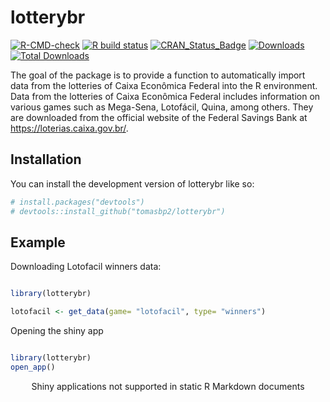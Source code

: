 
<!-- README.md is generated from README.Rmd. Please edit that file -->

# lotterybr

<!-- badges: start -->

[![R-CMD-check](https://github.com/tomasbp2/lotterybr/actions/workflows/R-CMD-check.yaml/badge.svg)](https://github.com/tomasbp2/lotterybr/actions/workflows/R-CMD-check.yaml)
[![R build status](https://github.com/tomasbp2/lotterybr/workflows/R-CMD-check/badge.svg)](https://github.com/tomasb2/lotterybr/actions)
[![CRAN_Status_Badge](https://www.r-pkg.org/badges/version/lotterybr)](https://cran.r-project.org/package=lotterybr)
[![Downloads](https://cranlogs.r-pkg.org/badges/lotterybr)](https://cran.r-project.org/package=lotterybr)
[![Total Downloads](https://cranlogs.r-pkg.org/badges/grand-total/survstan?color=orange)](https://cran.r-project.org/package=lotterybr)

<!-- badges: end -->

The goal of the package is to provide a function to automatically import
data from the lotteries of Caixa Econômica Federal into the R
environment. Data from the lotteries of Caixa Econômica Federal includes
information on various games such as Mega-Sena, Lotofácil, Quina, among
others. They are downloaded from the official website of the Federal
Savings Bank at <https://loterias.caixa.gov.br/>.

## Installation

You can install the development version of lotterybr like so:

``` r
# install.packages("devtools")
# devtools::install_github("tomasbp2/lotterybr")
```

## Example

Downloading Lotofacil winners data:

``` r

library(lotterybr)

lotofacil <- get_data(game= "lotofacil", type= "winners")
```

Opening the shiny app

``` r

library(lotterybr)
open_app()
```

<div style="width: 100% ; height: 400px ; text-align: center; box-sizing: border-box; -moz-box-sizing: border-box; -webkit-box-sizing: border-box;" class="muted well">Shiny applications not supported in static R Markdown documents</div>
